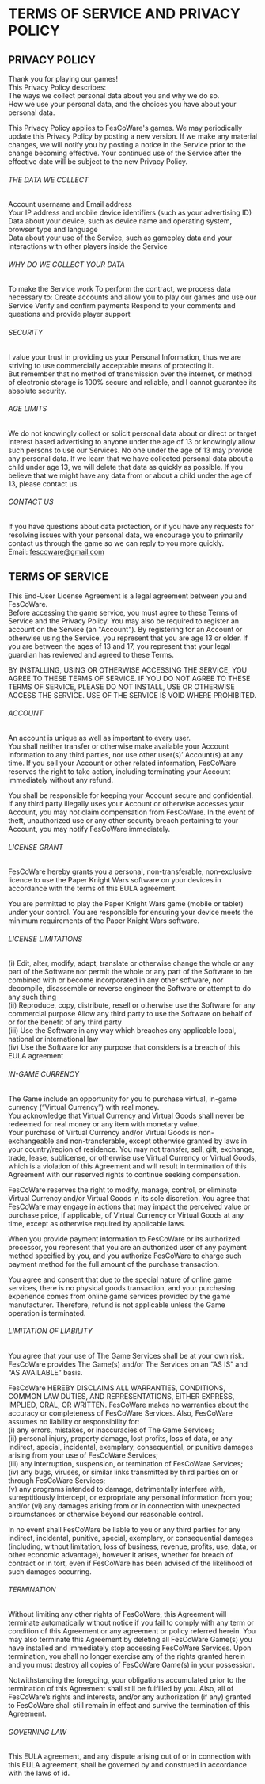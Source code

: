 
# TERMS OF SERVICE AND PRIVACY POLICY


## PRIVACY POLICY

Thank you for playing our games!   
This Privacy Policy describes:  
The ways we collect personal data about you and why we do so.   
How we use your personal data, and the choices you have about your personal data.

This Privacy Policy applies to FesCoWare's games. We may periodically update this Privacy Policy by posting a new version.
If we make any material changes, we will notify you by posting a notice in the Service prior to the change becoming effective. 
Your continued use of the Service after the effective date will be subject to the new Privacy Policy.  


###### THE DATA WE COLLECT

Account username and Email address  
Your IP address and mobile device identifiers (such as your advertising ID)  
Data about your device, such as device name and operating system, browser type and language  
Data about your use of the Service, such as gameplay data and your interactions with other players inside the Service  


###### WHY DO WE COLLECT YOUR DATA

To make the Service work
To perform the contract, we process data necessary to:
Create accounts and allow you to play our games and use our Service
Verify and confirm payments
Respond to your comments and questions and provide player support


###### SECURITY

I value your trust in providing us your Personal Information, thus we are striving to use commercially acceptable means of protecting it.   
But remember that no method of transmission over the internet, or method of electronic storage is 100% secure and reliable,
and I cannot guarantee its absolute security.  


###### AGE LIMITS

We do not knowingly collect or solicit personal data about or direct or target interest based advertising to anyone under the age of 13 or
knowingly allow such persons to use our Services. No one under the age of 13 may provide any personal data.
If we learn that we have collected personal data about a child under age 13, we will delete that data as quickly as possible.
If you believe that we might have any data from or about a child under the age of 13, please contact us.


###### CONTACT US

If you have questions about data protection, or if you have any requests for resolving issues with your personal data, we encourage you to
primarily contact us through the game so we can reply to you more quickly.  
Email: fescoware@gmail.com




## TERMS OF SERVICE


This End-User License Agreement is a legal agreement between you and FesCoWare.  
Before accessing the game service, you must agree to these Terms of Service and the Privacy Policy. You may also be required to register
an account on the Service (an "Account"). By registering for an Account or otherwise using the Service, you represent that you are age 13 or older.
If you are between the ages of 13 and 17, you represent that your legal guardian has reviewed and agreed to these Terms.  

BY INSTALLING, USING OR OTHERWISE ACCESSING THE SERVICE, YOU AGREE TO THESE TERMS OF SERVICE. IF YOU DO NOT AGREE TO THESE TERMS OF SERVICE, 
PLEASE DO NOT INSTALL, USE OR OTHERWISE ACCESS THE SERVICE. USE OF THE SERVICE IS VOID WHERE PROHIBITED.  


###### ACCOUNT

An account is unique as well as important to every user.   
You shall neither transfer or otherwise make available your Account information to any third parties, nor use other user(s)’ Account(s) at any time. 
If you sell your Account or other related information, FesCoWare reserves the right to take action, including terminating your Account immediately without any refund. 

You shall be responsible for keeping your Account secure and confidential. If any third party illegally uses your Account or otherwise accesses your Account, you may not claim compensation from FesCoWare. In the event of theft, unauthorized use or any other security breach pertaining to your Account, you may notify FesCoWare immediately.


###### LICENSE GRANT

FesCoWare hereby grants you a personal, non-transferable, non-exclusive licence to use the Paper Knight Wars software on your devices in accordance with the terms of this EULA agreement.  

You are permitted to play the Paper Knight Wars game (mobile or tablet) under your control. You are responsible for ensuring your device meets the minimum requirements of the Paper Knight Wars software.  


###### LICENSE LIMITATIONS

(i) Edit, alter, modify, adapt, translate or otherwise change the whole or any part of the Software nor permit the whole or any part of the Software to be combined with or become incorporated in any other software, nor decompile, disassemble or reverse engineer the Software or attempt to do any such thing  
(ii) Reproduce, copy, distribute, resell or otherwise use the Software for any commercial purpose
Allow any third party to use the Software on behalf of or for the benefit of any third party  
(iii) Use the Software in any way which breaches any applicable local, national or international law  
(iv) Use the Software for any purpose that considers is a breach of this EULA agreement  


###### IN-GAME CURRENCY

The Game include an opportunity for you to purchase virtual, in-game currency (“Virtual Currency”) with real money.  
You acknowledge that Virtual Currency and Virtual Goods shall never be redeemed for real money or any item with monetary value.   
Your purchase of Virtual Currency and/or Virtual Goods is non-exchangeable and non-transferable, except otherwise granted by laws in your country/region of residence. You may not transfer, sell, gift, exchange, trade, lease, sublicense, or otherwise use Virtual Currency or Virtual Goods, which is a violation of this Agreement and will result in termination of this Agreement with our reserved rights to continue seeking compensation.  

FesCoWare reserves the right to modify, manage, control, or eliminate Virtual Currency and/or Virtual Goods in its sole discretion. You agree that FesCoWare may engage in actions that may impact the perceived value or purchase price, if applicable, of Virtual Currency or Virtual Goods at any time, except as otherwise required by applicable laws.

When you provide payment information to FesCoWare or its authorized processor, you represent that you are an authorized user of any payment method specified by you, and you authorize FesCoWare to charge such payment method for the full amount of the purchase transaction.  

You agree and consent that due to the special nature of online game services, there is no physical goods transaction, and your purchasing experience comes from online game services provided by the game manufacturer. Therefore, refund is not applicable unless the Game operation is terminated.  


###### LIMITATION OF LIABILITY

You agree that your use of The Game Services shall be at your own risk. FesCoWare provides The Game(s) and/or The Services on an “AS IS” and “AS AVAILABLE” basis. 

FesCoWare HEREBY DISCLAIMS ALL WARRANTIES, CONDITIONS, COMMON LAW DUTIES, AND REPRESENTATIONS, EITHER EXPRESS, IMPLIED, ORAL, OR WRITTEN. FesCoWare makes no warranties about the accuracy or completeness of FesCoWare Services. Also, FesCoWare assumes no liability or responsibility for:  
(i) any errors, mistakes, or inaccuracies of The Game Services;   
(ii) personal injury, property damage, lost profits, loss of data, or any indirect, special, incidental, exemplary, consequential, or punitive damages arising from your use of FesCoWare Services;  
(iii) any interruption, suspension, or termination of FesCoWare Services;  
(iv) any bugs, viruses, or similar links transmitted by third parties on or through FesCoWare Services;  
(v) any programs intended to damage, detrimentally interfere with, surreptitiously intercept, or expropriate any personal information from you; and/or (vi) any damages arising from or in connection with unexpected circumstances or otherwise beyond our reasonable control.  

In no event shall FesCoWare be liable to you or any third parties for any indirect, incidental, punitive, special, exemplary, or consequential damages (including, without limitation, loss of business, revenue, profits, use, data, or other economic advantage), however it arises, whether for breach of contract or in tort, even if FesCoWare has been advised of the likelihood of such damages occurring.  


###### TERMINATION

Without limiting any other rights of FesCoWare, this Agreement will terminate automatically without notice if you fail to comply with any term or condition of this Agreement or any agreement or policy referred herein. You may also terminate this Agreement by deleting all FesCoWare Game(s) you have installed and immediately stop accessing FesCoWare Services. Upon termination, you shall no longer exercise any of the rights granted herein and you must destroy all copies of FesCoWare Game(s) in your possession.  

Notwithstanding the foregoing, your obligations accumulated prior to the termination of this Agreement shall still be fulfilled by you. Also, all of FesCoWare’s rights and interests, and/or any authorization (if any) granted to FesCoWare shall still remain in effect and survive the termination of this Agreement.  

###### GOVERNING LAW

This EULA agreement, and any dispute arising out of or in connection with this EULA agreement, shall be governed by and construed in accordance with the laws of id.  
